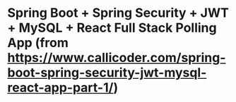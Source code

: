 # Spring Boot + Spring Security + JWT + MySQL + React Full Stack Polling App (from https://www.callicoder.com/spring-boot-spring-security-jwt-mysql-react-app-part-1/)